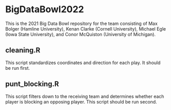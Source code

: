# BigDataBowl2022
This is the 2021 Big Data Bowl repository for the team consisting of Max Bolger (Hamline University), Kenan Clarke (Cornell University), Michael Egle (Iowa State University), and Conor McQuiston (University of Michigan).

## cleaning.R
This script standardizes coordinates and direction for each play. It should be run first.

## punt_blocking.R
This script filters down to the receiving team and determines whether each player is blocking an opposing player. This script should be run second.
